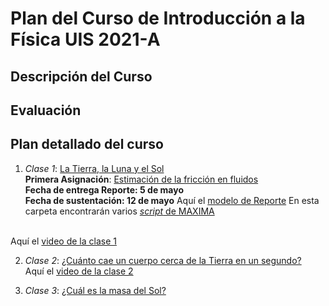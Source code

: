 # Plan del Curso de Introducción a la Física UIS 2021-A

## Descripción del Curso



## Evaluación

## Plan detallado del curso

1. *Clase 1*: [La Tierra, la Luna y el Sol](Clases/CLS1IntroFis.md)
<br/> **Primera Asignación**: [Estimación de la fricción en fluidos](https://www.overleaf.com/read/tqxvvkwjbzfw)
<br/> **Fecha de entrega Reporte: 5 de mayo**
<br/> **Fecha de sustentación: 12 de mayo**
Aquí el [modelo de Reporte](https://www.overleaf.com/read/hfqvjnjwngnp)
En esta carpeta encontrarán varios [*script* de MAXIMA](https://github.com/nunezluis/Programas-/tree/main/IntroduccionFisica) 

<br/>  Aquí el [video de la clase 1](https://drive.google.com/file/d/1NoeWa94OBJyatrylgwC6qmTfxu5tCWAb/view?usp=sharing)

2. *Clase 2*: [¿Cuánto cae un cuerpo cerca de la Tierra en un segundo?](Clases/CLS2IntroFis.md)
<br/>  Aquí el [video de la clase 2](https://drive.google.com/file/d/1szXEjRTehqimdo-AyWLxfg6Twobgmc_8/view?usp=sharing)

3. *Clase 3*: [¿Cuál es la masa del Sol?](Clases/CLS3IntroFis.md)
